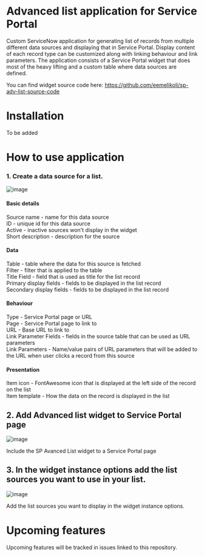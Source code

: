 # Advanced list application for Service Portal
Custom ServiceNow application for generating list of records from multiple different data sources and displaying that in Service Portal. Display content of each record type can be customized along with linking behaviour and link parameters. The application consists of a Service Portal widget that does most of the heavy lifting and a custom table where data sources are defined.  

You can find widget source code here: https://github.com/eemelikoli/sp-adv-list-source-code

# Installation
To be added

# How to use application

### 1. Create a data source for a list.
![image](https://user-images.githubusercontent.com/34348034/93457590-dac99800-f8e7-11ea-889f-657bad25bf0a.png)

#### Basic details
Source name - name for this data source  
ID - unique id for this data source  
Active - inactive sources won't display in the widget  
Short description - description for the source  

#### Data
Table - table where the data for this source is fetched  
Filter - filter that is applied to the table  
Title Field - field that is used as title for the list record  
Primary display fields - fields to be displayed in the list record  
Secondary display fields - fields to be displayed in the list record  

#### Behaviour
Type - Service Portal page or URL  
Page - Service Portal page to link to  
URL - Base URL to link to  
Link Parameter Fields - fields in the source table that can be used as URL parameters  
Link Parameters - Name/value pairs of URL parameters that will be added to the URL when user clicks a record from this source  

#### Presentation
Item icon - FontAwesome icon that is displayed at the left side of the record on the list  
Item template - How the data on the record is displayed in the list      
    
## 2. Add Advanced list widget to Service Portal page
![image](https://user-images.githubusercontent.com/34348034/93462700-65fa5c00-f8ef-11ea-8761-f69689fdac86.png)

Include the SP Avanced List widget to a Service Portal page  

## 3. In the widget instance options add the list sources you want to use in your list.  
![image](https://user-images.githubusercontent.com/34348034/93463277-3566f200-f8f0-11ea-8b19-e829788b2cbc.png)

Add the list sources you want to display in the widget instance options.

# Upcoming features
Upcoming features will be tracked in issues linked to this repository.
